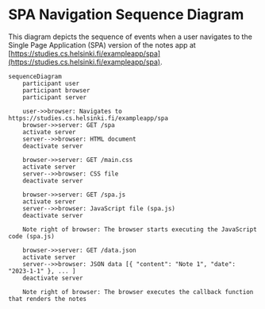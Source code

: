 # SPA Navigation Sequence Diagram

This diagram depicts the sequence of events when a user navigates to the Single Page Application (SPA) version of the notes app at [https://studies.cs.helsinki.fi/exampleapp/spa](https://studies.cs.helsinki.fi/exampleapp/spa).

```mermaid
sequenceDiagram
    participant user
    participant browser
    participant server

    user->>browser: Navigates to https://studies.cs.helsinki.fi/exampleapp/spa
    browser->>server: GET /spa
    activate server
    server-->>browser: HTML document
    deactivate server

    browser->>server: GET /main.css
    activate server
    server-->>browser: CSS file
    deactivate server

    browser->>server: GET /spa.js
    activate server
    server-->>browser: JavaScript file (spa.js)
    deactivate server

    Note right of browser: The browser starts executing the JavaScript code (spa.js)

    browser->>server: GET /data.json
    activate server
    server-->>browser: JSON data [{ "content": "Note 1", "date": "2023-1-1" }, ... ]
    deactivate server

    Note right of browser: The browser executes the callback function that renders the notes
